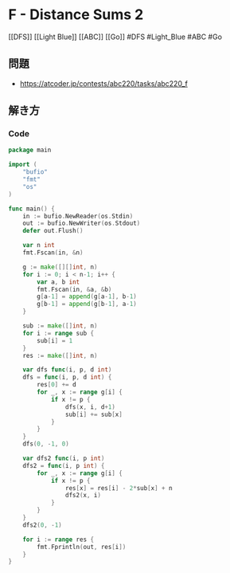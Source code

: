 # F - Distance Sums 2
[[DFS]] [[Light Blue]] [[ABC]] [[Go]]
#DFS #Light_Blue #ABC #Go 

## 問題
- https://atcoder.jp/contests/abc220/tasks/abc220_f

## 解き方
### Code
```go
package main

import (
	"bufio"
	"fmt"
	"os"
)

func main() {
	in := bufio.NewReader(os.Stdin)
	out := bufio.NewWriter(os.Stdout)
	defer out.Flush()

	var n int
	fmt.Fscan(in, &n)

	g := make([][]int, n)
	for i := 0; i < n-1; i++ {
		var a, b int
		fmt.Fscan(in, &a, &b)
		g[a-1] = append(g[a-1], b-1)
		g[b-1] = append(g[b-1], a-1)
	}

	sub := make([]int, n)
	for i := range sub {
		sub[i] = 1
	}
	res := make([]int, n)

	var dfs func(i, p, d int)
	dfs = func(i, p, d int) {
		res[0] += d
		for _, x := range g[i] {
			if x != p {
				dfs(x, i, d+1)
				sub[i] += sub[x]
			}
		}
	}
	dfs(0, -1, 0)

	var dfs2 func(i, p int)
	dfs2 = func(i, p int) {
		for _, x := range g[i] {
			if x != p {
				res[x] = res[i] - 2*sub[x] + n
				dfs2(x, i)
			}
		}
	}
	dfs2(0, -1)

	for i := range res {
		fmt.Fprintln(out, res[i])
	}
}
```
